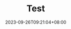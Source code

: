 ---
title: "Test"
date: 2023-09-26T09:21:04+08:00
draft: false
weight: 20
image: "images/events/2023-2024/IG Banner Post (full).png"
type: portfolio
---